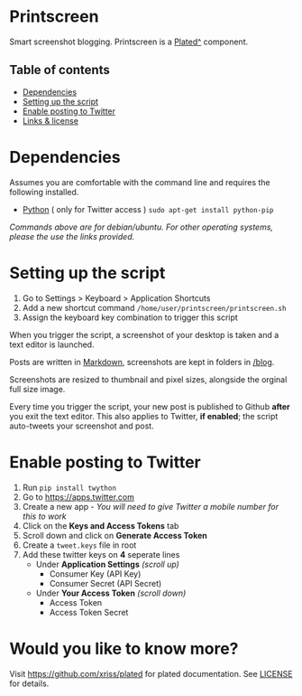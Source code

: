 
# Printscreen

Smart screenshot blogging. Printscreen is a [Plated^](https://github.com/xriss/plated) component.

## Table of contents
  - [Dependencies](#dependencies)
  - [Setting up the script](#setting-up-the-script)
  - [Enable posting to Twitter](#enable-posting-to-twitter)
  - [Links & license](#would-you-like-to-know-more)

# Dependencies

Assumes you are comfortable with the command line and requires the following installed.

- [Python](https://packaging.python.org/installing/) ( only for Twitter access ) ```sudo apt-get install python-pip```

_Commands above are for debian/ubuntu. For other operating systems, please the use the links provided._

# Setting up the script

1. Go to Settings > Keyboard > Application Shortcuts
2. Add a new shortcut command ```/home/user/printscreen/printscreen.sh```
3. Assign the keyboard key combination to trigger this script

When you trigger the script, a screenshot of your desktop is taken and a text editor is launched.

Posts are written in [Markdown](https://github.com/adam-p/markdown-here/wiki/Markdown-Cheatsheet), screenshots are kept in folders in [/blog](https://github.com/notshi/printscreen/tree/master/plated/source/blog).

Screenshots are resized to thumbnail and pixel sizes, alongside the orginal full size image.

Every time you trigger the script, your new post is published to Github **after** you exit the text editor. This also applies to Twitter, **if enabled**; the script auto-tweets your screenshot and post.

# Enable posting to Twitter

1. Run ```pip install twython```
2. Go to https://apps.twitter.com
3. Create a new app - _You will need to give Twitter a mobile number for this to work_
4. Click on the **Keys and Access Tokens** tab
5. Scroll down and click on **Generate Access Token**
6. Create a ```tweet.keys``` file in root
7. Add these twitter keys on **4** seperate lines
    - Under **Application Settings** _(scroll up)_
      - Consumer Key (API Key)
	  - Consumer Secret (API Secret)
    - Under **Your Access Token** _(scroll down)_
	  - Access Token
	  - Access Token Secret


# Would you like to know more?

Visit https://github.com/xriss/plated for plated documentation. See [LICENSE](https://github.com/xriss/plated-example/blob/master/plated/LICENSE.md) for details.

